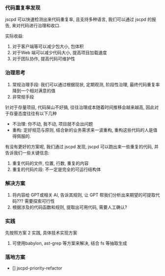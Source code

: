 ### 代码重复率发现

jscpd 可以快速检测出来代码重复率, 且支持多种语言, 我们可以通过 jscpd 的报告, 来对代码进行治理和收口. 

实际收益: 

1. 对于客户端等可以减少包大小, 包体积
2. 对于Web 端可以减少代码大小, 提高项目加载速度
3. 对于团队协作, 提高代码可维护性

### 治理思考

1. 常规治理手段: 我们可以通过根据现状, 定期观测, 阶段性治理, 最终代码重复率降到一个相对满意的值
2. 非常规手段

针对于存量项目, 代码屎山不好搞, 往往治理成本随着时间推移会越来越高, 因此对于存量态度往往有以下几种

- 不治理: 你不动, 我不动, 项目就不会出问题
- 重构: 定好规范与原则, 结合新的业务需求来一波重构, 重构这些代码的人是值得佩服的.

有没有更好的方案呢, 我们通过 jscpd 发现, jscpd 可以跑出来一些重复的代码, 并告诉我们一些关键信息:

1. 重复代码的文件, 位置, 行数, 重复的内容
2. 重复的代码片段: 不一定是完全的可运行结构体

### 解决方案

1. 将内容给 GPT或相关 AI, 告诉其规则, 让 GPT 帮我们分析出来期望的可提取代码??? 需要探索可行性
2. 根据涉及的代码函数和规则, 提取出可用代码, 需要人工确认?

### 实践

先按照方案 2 实践, 具体技术实现方案

1. 可使用babylon, ast-grep 等方案来解决, 结合 fs 等抽取生成

### 落地方案

- [] jscpd-priority-refactor
